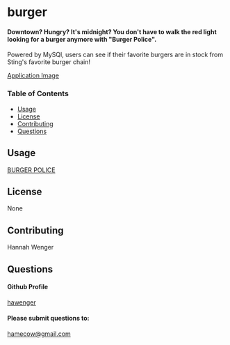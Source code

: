 # burger

#### Downtown? Hungry? It's midnight? You don't have to walk the red light looking for a burger anymore with "Burger Police".
Powered by MySQl, users can see if their favorite burgers are in stock from Sting's favorite burger chain!

[Application Image](https://github.com/hawenger/burger/issues/1#issue-723858897)

### Table of Contents
* [Usage](##Usage)
* [License](##License)
* [Contributing](##Contributing)
* [Questions](##Questions)

## Usage
[BURGER POLICE](https://burgerpolice.herokuapp.com/)

## License
None

## Contributing
Hannah Wenger
        
## Questions
#### Github Profile
[hawenger](https://github.com/hawenger)
#### Please submit questions to:
<hamecow@gmail.com>

